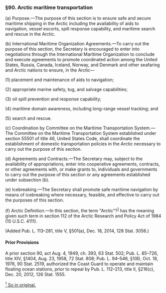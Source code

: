 ### §90. Arctic maritime transportation ###

(a) Purpose.—The purpose of this section is to ensure safe and secure maritime shipping in the Arctic including the availability of aids to navigation, vessel escorts, spill response capability, and maritime search and rescue in the Arctic.

(b) International Maritime Organization Agreements.—To carry out the purpose of this section, the Secretary is encouraged to enter into negotiations through the International Maritime Organization to conclude and execute agreements to promote coordinated action among the United States, Russia, Canada, Iceland, Norway, and Denmark and other seafaring and Arctic nations to ensure, in the Arctic—

(1) placement and maintenance of aids to navigation;

(2) appropriate marine safety, tug, and salvage capabilities;

(3) oil spill prevention and response capability;

(4) maritime domain awareness, including long-range vessel tracking; and

(5) search and rescue.

(c) Coordination by Committee on the Maritime Transportation System.—The Committee on the Maritime Transportation System established under section 55501 of title 46, United States Code, shall coordinate the establishment of domestic transportation policies in the Arctic necessary to carry out the purpose of this section.

(d) Agreements and Contracts.—The Secretary may, subject to the availability of appropriations, enter into cooperative agreements, contracts, or other agreements with, or make grants to, individuals and governments to carry out the purpose of this section or any agreements established under subsection (b).

(e) Icebreaking.—The Secretary shall promote safe maritime navigation by means of icebreaking where necessary, feasible, and effective to carry out the purposes of this section.

(f) Arctic Definition.—In this section, the term "Arctic"?<sup><a href="#90_1_target" name="90_1">1</a></sup> has the meaning given such term in section 112 of the Arctic Research and Policy Act of 1984 (15 U.S.C. 4111).

(Added Pub. L. 113–281, title V, §501(a), Dec. 18, 2014, 128 Stat. 3056.)

#### Prior Provisions ####

A prior section 90, act Aug. 4, 1949, ch. 393, 63 Stat. 502; Pub. L. 85–726, title XIV, §1404, Aug. 23, 1958, 72 Stat. 808; Pub. L. 94–546, §1(8), Oct. 18, 1976, 90 Stat. 2519, authorized the Coast Guard to operate and maintain floating ocean stations, prior to repeal by Pub. L. 112–213, title II, §216(c), Dec. 20, 2012, 126 Stat. 1555.

[<sup>1</sup> So in original.](#90_1)